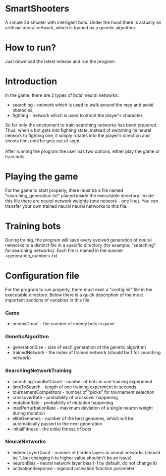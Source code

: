 # SmartShooters
A simple 2d shooter with intelligent bots. Under the hood there is actually an artificial neural network, which is trained by a genetic algorithm.

# How to run?
Just download the latest release and run the program.

# Introduction
In the game, there are 2 types of bots' neural networks:
* searching - network which is used to walk around the map and avoid obstacles,
* fighting - network which is used to shoot the player's character.

So far only the enviroment to train searching networks has been prepared. Thus, when a bot gets into fighting state, instead of switching its neural network to fighting one, it simply rotates into the player's direction and shoots him, until he gets out of sight.<br /><br />
After running the program the user has two options, either play the game or train bots.

# Playing the game
For the game to start properly, there must be a file named "searching_generation.txt" placed inside the executable directory. Inside this file there are neural network weights (one network - one line). You can transfer your own trained neural neural networks to this file.

# Training bots
During trainig, the program will save every evolved generation of neural networks to a distinct file in a specific directory (for example: "searching" for searching networks). Each file is named in the manner \<generation_number\>.txt

# Configuration file
For the program to run properly, there must exist a "config.ini" file in the executable directory. Below there is a quick description of the most important sections of variables in this file. <br />

### Game
* enemyCount - the number of enemy bots in game

### GeneticAlgorithm
* generationSize - size of each generation of the genetic algorithm
* trainedNetwork - the index of trained network (should be 1 for searching network)

### SearchingNetworkTraining
* searchingTrainBotCount - number of bots in one training experiment
* timeToSearch - length of one training experiment in seconds
* tournamentCompetitors - number of "picks" for tournament selection
* crossoverRate - probability of crossover happening
* mutationRate - probability of mutation happening
* maxPerturbationRate - maximum deviation of a single neuron weight during mutation
* eliteGenomes - number of the best genomes, which will be automatically passed to the next generation
* initialFitness - the initial fitness of bots

### NeuralNetworks
* hiddenLayerCount - number of hidden layers in neural networks (should be 1, but changing it to higher value shouldn't be an issue)
* neuronBias - neural network layer bias (-1 by default, do not change it)
* activationResponse - sigmoid activation function parameter
